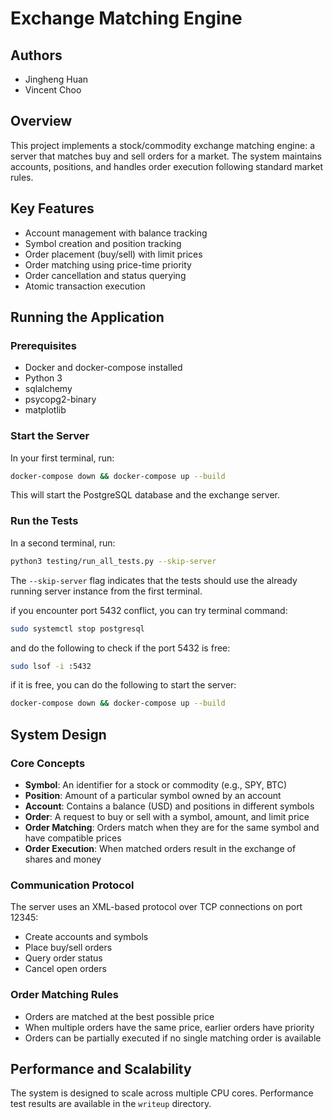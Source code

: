 # Exchange Matching Engine

## Authors
- Jingheng Huan
- Vincent Choo

## Overview
This project implements a stock/commodity exchange matching engine: a server that matches buy and sell orders for a market. The system maintains accounts, positions, and handles order execution following standard market rules.

## Key Features
- Account management with balance tracking
- Symbol creation and position tracking
- Order placement (buy/sell) with limit prices
- Order matching using price-time priority
- Order cancellation and status querying
- Atomic transaction execution

## Running the Application

### Prerequisites
- Docker and docker-compose installed
- Python 3
- sqlalchemy
- psycopg2-binary
- matplotlib

### Start the Server
In your first terminal, run:
```bash
docker-compose down && docker-compose up --build
```
This will start the PostgreSQL database and the exchange server.

### Run the Tests
In a second terminal, run:
```bash
python3 testing/run_all_tests.py --skip-server
```
The `--skip-server` flag indicates that the tests should use the already running server instance from the first terminal.

if you encounter port 5432 conflict, you can try terminal command:

```bash
sudo systemctl stop postgresql
```

and do the following to check if the port 5432 is free:
```bash
sudo lsof -i :5432
```

if it is free, you can do the following to start the server:
```bash
docker-compose down && docker-compose up --build
```

## System Design

### Core Concepts
- **Symbol**: An identifier for a stock or commodity (e.g., SPY, BTC)
- **Position**: Amount of a particular symbol owned by an account
- **Account**: Contains a balance (USD) and positions in different symbols
- **Order**: A request to buy or sell with a symbol, amount, and limit price
- **Order Matching**: Orders match when they are for the same symbol and have compatible prices
- **Order Execution**: When matched orders result in the exchange of shares and money

### Communication Protocol
The server uses an XML-based protocol over TCP connections on port 12345:
- Create accounts and symbols
- Place buy/sell orders
- Query order status
- Cancel open orders

### Order Matching Rules
- Orders are matched at the best possible price
- When multiple orders have the same price, earlier orders have priority
- Orders can be partially executed if no single matching order is available

## Performance and Scalability
The system is designed to scale across multiple CPU cores. Performance test results are available in the `writeup` directory. 
